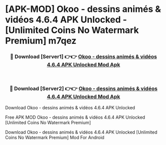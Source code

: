 # [APK-MOD] Okoo - dessins animés & vidéos 4.6.4 APK Unlocked - [Unlimited Coins No Watermark Premium] m7qez



<div align="center">
<h3>🔴 Download [Server1] 👉👉 <a href="https://momento.my/?title=Okoo_-_dessins_animés_&_vidéos_4.6.4_APK_Unlocked">Okoo - dessins animés & vidéos 4.6.4 APK Unlocked Mod Apk</a></h3><br>

<h3>🔴 Download [Server2] 👉👉 <a href="https://momento.my/?title=Okoo_-_dessins_animés_&_vidéos_4.6.4_APK_Unlocked">Okoo - dessins animés & vidéos 4.6.4 APK Unlocked Mod Apk</a></h3>
</div>



Download Okoo - dessins animés & vidéos 4.6.4 APK Unlocked 

Free APK MOD Okoo - dessins animés & vidéos 4.6.4 APK Unlocked [Unlimited Coins No Watermark Premium]

Download Okoo - dessins animés & vidéos 4.6.4 APK Unlocked [Unlimited Coins No Watermark Premium] Mod For Android
